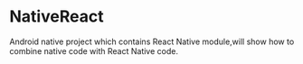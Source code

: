 # NativeReact
Android native project which contains React Native module,will show how to combine native code with React Native code.
